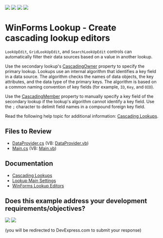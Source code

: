 <!-- default badges list -->
![](https://img.shields.io/endpoint?url=https://codecentral.devexpress.com/api/v1/VersionRange/128620132/24.2.1%2B)
[![](https://img.shields.io/badge/Open_in_DevExpress_Support_Center-FF7200?style=flat-square&logo=DevExpress&logoColor=white)](https://supportcenter.devexpress.com/ticket/details/T371660)
[![](https://img.shields.io/badge/📖_How_to_use_DevExpress_Examples-e9f6fc?style=flat-square)](https://docs.devexpress.com/GeneralInformation/403183)
[![](https://img.shields.io/badge/💬_Leave_Feedback-feecdd?style=flat-square)](#does-this-example-address-your-development-requirementsobjectives)
<!-- default badges end -->

# WinForms Lookup - Create cascading lookup editors 

`LookUpEdit`, `GridLookUpEdit`, and `SearchLookUpEdit` controls can automatically filter their data sources based on a value in another lookup.

Use the secondary lookup's [CascadingOwner](https://docs.devexpress.com/WindowsForms/DevExpress.XtraEditors.LookUpEditBase.CascadingOwner) property to specify the primary lookup. Lookups use an internal algorithm that identifies a key field in a data source. The algorithm checks the names of data objects, the key attributes, and the data type of the primary keys. The algorithm is based on a common naming convention of key fields (for example, `ID`, `Key`, and `OID`).

Use the [CascadingMember](https://docs.devexpress.com/WindowsForms/DevExpress.XtraEditors.Repository.RepositoryItemLookUpEditBase.CascadingMember) property to manually specify a key field of the secondary lookup if the lookup's algorithm cannot identify a key field. Use the `;` character to delimit field names in a compound foreign key field.

Read the following help topic for additional information: [Cascading Lookups](https://docs.devexpress.com/WindowsForms/116018/controls-and-libraries/editors-and-simple-controls/lookup-editors/cascading-lookups).


## Files to Review

* [DataProvider.cs](./CS/DXApplication1/DataProvider.cs) (VB: [DataProvider.vb](./VB/DXApplication1/DataProvider.vb))
* [Main.cs](./CS/DXApplication1/Main.cs) (VB: [Main.vb](./VB/DXApplication1/Main.vb))


## Documentation

* [Cascading Lookups](https://docs.devexpress.com/WindowsForms/116018/controls-and-libraries/editors-and-simple-controls/lookup-editors/cascading-lookups)
* [Lookup Main Settings](https://docs.devexpress.com/WindowsForms/116029/controls-and-libraries/editors-and-simple-controls/lookup-editors/lookup-editors-and-main-settings)
* [WinForms Lookup Editors](https://docs.devexpress.com/WindowsForms/116008/controls-and-libraries/editors-and-simple-controls/lookup-editors)
<!-- feedback -->
## Does this example address your development requirements/objectives?

[<img src="https://www.devexpress.com/support/examples/i/yes-button.svg"/>](https://www.devexpress.com/support/examples/survey.xml?utm_source=github&utm_campaign=winforms-cascading-lookups&~~~was_helpful=yes) [<img src="https://www.devexpress.com/support/examples/i/no-button.svg"/>](https://www.devexpress.com/support/examples/survey.xml?utm_source=github&utm_campaign=winforms-cascading-lookups&~~~was_helpful=no)

(you will be redirected to DevExpress.com to submit your response)
<!-- feedback end -->
